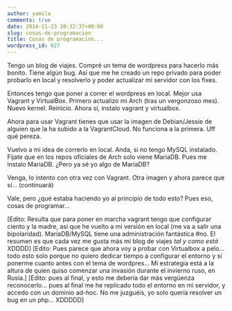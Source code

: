 ```yaml
---
author: yamila
comments: true
date: 2014-11-23 20:32:37+00:00
slug: cosas-de-programacion
title: Cosas de programación...
wordpress_id: 627
---
```


Tengo un blog de viajes. Compré un tema de wordpress para hacerlo más bonito. Tiene algún bug. Así que me he creado un repo privado para poder probarlo en local y resolverlo y poder actualizar mi servidor con los fixes.
<!-- more -->
Entonces tengo que poner a correr el wordpress en local. Mejor usa Vagrant y VirtualBox. Primero actualizo mi Arch (tras un vergonzoso mes). Nuevo kernel. Reinicio. Ahora sí, instalo vagrant y virtualbox.

Ahora para usar Vagrant tienes que usar la imagen de Debian/Jessie de alguien que la ha subido a la VagrantCloud. No funciona a la primera. Uff qué pereza.

Vuelvo a mi idea de correrlo en local. Anda, si no tengo MySQL instalado. Fíjate que en los repos oficiales de Arch solo viene MariaDB. Pues me instalo MariaDB. ¿Pero ya sé yo algo de MariaDB?

Venga, lo intento con otra vez con Vagrant. Otra imagen y ahora parece que sí... (continuará)

Vale, pero ¿qué estaba haciendo yo al principio de todo esto? Pues eso, cosas de programar...

[Edito: Resulta que para poner en marcha vagrant tengo que configurar ciento y la madre, así que he vuelto a mi versión en local (me va a salir una bipolaridad). MariaDB/MySQL tiene una administración fantástica #no. El resumen es que cada vez me gusta más mi blog de viajes _tal y como está_ XDDDD]
[Edito: Pues parece que ahora voy a probar con Virtualbox a pelo... todo esto solo porque no quiero dedicar tiempo a configurar el entorno y sí ponerme cuanto antes con el tema de wordpres... Mi estrategia está a la altura de quien quiso comenzar una invasión durante el invierno ruso, en Rusia.]
[Edito: pues al final, y esto me debería dar más vergüenza reconocerlo... pues al final me he replicado todo el entorno en mi servidor, y accedo con un dominio ad-hoc. No me juzguéis, yo solo quería resolver un bug en un php... XDDDDD]
